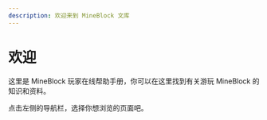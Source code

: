 ```yaml
---
description: 欢迎来到 MineBlock 文库
---
```


# 欢迎

这里是 MineBlock 玩家在线帮助手册，你可以在这里找到有关游玩 MineBlock 的知识和资料。

点击左侧的导航栏，选择你想浏览的页面吧。
